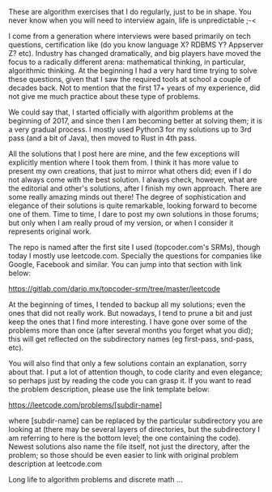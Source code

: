These are algorithm exercises that I do regularly, just to be in shape. You
never know when you will need to interview again, life is unpredictable ;-<

I come from a generation where interviews were based primarily on tech questions,
certification like (do you know language X? RDBMS Y? Appserver Z? etc). Industry
has changed dramatically, and big players have moved the focus to a radically
different arena: mathematical thinking, in particular, algorithmic thinking.
At the beginning I had a very hard time trying to solve these questions, given
that I saw the required tools at school a couple of decades back. Not to mention
that the first 17+ years of my experience, did not give me much practice about
these type of problems.  

We could say that, I started officially with algorithm problems at the beginning 
of 2017, and since then I am becoming better at solving them; 
it is a very gradual process. I mostly used Python3 for my solutions up
to 3rd pass (and a bit of Java), then moved to Rust in 4th pass.

All the solutions that I post here are mine, and the few exceptions will 
explicitly mention where I took them from. I think it has more value to present
my own creations, that just to mirror what others did; even if I do not always 
come with the best solution. I always check, however, what are the editorial 
and other's solutions, after I finish my own approach. There are some 
really amazing minds out there! The degree of sophistication and elegance of
their solutions is quite remarkable, looking forward to become one of them.
Time to time, I dare to post my own solutions in those forums; but only when
I am really proud of my version, or when I consider it represents original work.

The repo is named after the first site I used (topcoder.com's SRMs), though
today I mostly use leetcode.com. Specially the questions for companies like
Google, Facebook and similar. You can jump into that section with link below:

https://gitlab.com/dario.mx/topcoder-srm/tree/master/leetcode

At the beginning of times, I tended to backup all my solutions; even the ones
that did not really work. But nowadays, I tend to prune a bit and just keep
the ones that I find more interesting. I have gone over some of the 
problems more than once (after several months you forget what you did);
this will get reflected on the subdirectory names (eg first-pass, snd-pass, etc).

You will also find that only a few solutions contain an explanation, sorry about
that. I put a lot of attention though, to code clarity and even elegance; so
perhaps just by reading the code you can grasp it. If you want to read the problem
description, please use the link template below:

https://leetcode.com/problems/[subdir-name]

where [subdir-name] can be replaced by the particular subdirectory you are
looking at (there may be several layers of directories, but the 
subdirectory I am
referring to here is the bottom level; the one containing the code). Newest 
solutions also name the file itself, not just the directory, after the problem;
so those should be even easier to link with original problem description
 at leetcode.com

Long life to algorithm problems and discrete math ...


